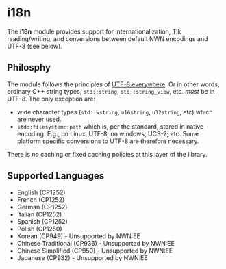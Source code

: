 # i18n

The **i18n** module provides support for internationalization, Tlk reading/writing, and conversions between default NWN encodings and UTF-8 (see below).

## Philosphy

The module follows the principles of [UTF-8 everywhere](https://utf8everywhere.org/).
Or in other words, ordinary C++ string types, `std::string`, `std::string_view`, etc. *must* be in UTF-8.  The only exception are:

* wide character types (`std::wstring`, `u16string`, `u32string`, etc) which are never used.
* `std::filesystem::path` which is, per the standard, stored in native encoding.  E.g., on Linux, UTF-8; on windows, UCS-2; etc.  Some platform specific conversions to UTF-8 are therefore necessary.

There is *no* caching or fixed caching policies at this layer of the library.

## Supported Languages

* English (CP1252)
* French (CP1252)
* German (CP1252)
* Italian (CP1252)
* Spanish (CP1252)
* Polish (CP1250)
* Korean (CP949) - Unsupported by NWN:EE
* Chinese Traditional (CP936) - Unsupported by NWN:EE
* Chinese Simplified (CP950) - Unsupported by NWN:EE
* Japanese (CP932) - Unsupported by NWN:EE
